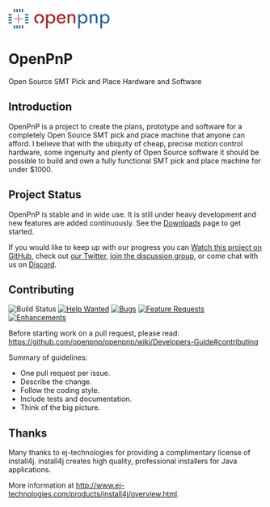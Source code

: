 ![OpenPNP Logo](https://raw.githubusercontent.com/openpnp/openpnp-logo/develop/logo_small.png)

# OpenPnP

Open Source SMT Pick and Place Hardware and Software

## Introduction

OpenPnP is a project to create the plans, prototype and software for a completely Open Source SMT
pick and place machine that anyone can afford. I believe that with the ubiquity of cheap, precise
motion control hardware, some ingenuity and plenty of Open Source software it should be possible
to build and own a fully functional SMT pick and place machine for under $1000.

## Project Status

OpenPnP is stable and in wide use. It is still under heavy development and new features are added continuously. See the [Downloads](http://openpnp.org/downloads) page to get started.

If you would like to keep up with our progress you can
[Watch this project on GitHub](http://github.com/openpnp/openpnp), check out
[our Twitter](http://twitter.com/openpnp), [join the discussion group](http://groups.google.com/group/openpnp),
or come chat with us on [Discord](https://discord.gg/EmsrFVx).

## Contributing

![Build Status](https://github.com/openpnp/openpnp/workflows/Build%20and%20Deploy%20OpenPnP/badge.svg)
[![Help Wanted](https://img.shields.io/github/issues-raw/openpnp/openpnp/help-wanted.svg?label=help-wanted&colorB=5319e7)](https://github.com/openpnp/openpnp/labels/help-wanted)
[![Bugs](https://img.shields.io/github/issues-raw/openpnp/openpnp/bug.svg?label=bugs&colorB=D9472F)](https://github.com/openpnp/openpnp/labels/bug)
[![Feature Requests](https://img.shields.io/github/issues-raw/openpnp/openpnp/feature-request.svg?label=feature-requests&colorB=bfd4f2)](https://github.com/openpnp/openpnp/labels/feature-request)
[![Enhancements](https://img.shields.io/github/issues-raw/openpnp/openpnp/enhancement.svg?label=enhancements&colorB=0052cc)](https://github.com/openpnp/openpnp/labels/enhancement)


Before starting work on a pull request, please read: https://github.com/openpnp/openpnp/wiki/Developers-Guide#contributing

Summary of guidelines:

* One pull request per issue.
* Describe the change.
* Follow the coding style.
* Include tests and documentation.
* Think of the big picture.

## Thanks

Many thanks to ej-technologies for providing a complimentary license of install4j. install4j
creates high quality, professional installers for Java applications.

More information at http://www.ej-technologies.com/products/install4j/overview.html.
